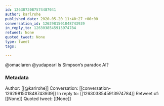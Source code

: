 ```yaml
---
id: 1263072087574487041
author: karlrohe
published_date: 2020-05-20 11:40:27 +00:00
conversation_id: 1262981501848743939
in_reply_to: 1263038545913974784
retweet: None
quoted_tweet: None
type: tweet
tags:

---
```


@omaclaren @yudapearl Is Simpson’s paradox AI?

### Metadata

Author: [[@karlrohe]]
Conversation: [[conversation-1262981501848743939]]
In reply to: [[1263038545913974784]]
Retweet of: [[None]]
Quoted tweet: [[None]]
